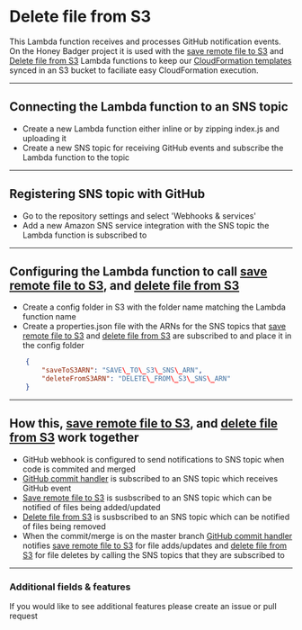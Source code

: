 # Delete file from S3
This Lambda function receives and processes GitHub notification events.  On the Honey Badger project it is used with the [save remote file to S3](../save-remote-file-to-s3) and [Delete file from S3](../delete-file-from-s3) Lambda functions to keep our [CloudFormation templates](https://github.com/pariveda/honey-badger-cloud-formation) synced in an S3 bucket to faciliate easy CloudFormation execution.

---

## Connecting the Lambda function to an SNS topic
- Create a new Lambda function either inline or by zipping index.js and uploading it
- Create a new SNS topic for receiving GitHub events and subscribe the Lambda function to the topic

---

## Registering SNS topic with GitHub
- Go to the repository settings and select 'Webhooks & services'
- Add a new Amazon SNS service integration with the SNS topic the Lambda function is subscribed to

---

## Configuring the Lambda function to call [save remote file to S3](../save-remote-file-to-s3), and [delete file from S3](../delete-file-from-s3)
- Create a config folder in S3 with the folder name matching the Lambda function name
- Create a properties.json file with the ARNs for the SNS topics that [save remote file to S3](../save-remote-file-to-s3) and [delete file from S3](../delete-file-from-s3) are subscribed to and place it in the config folder
```JSON
    {
        "saveToS3ARN": "SAVE\_TO\_S3\_SNS\_ARN",
        "deleteFromS3ARN": "DELETE\_FROM\_S3\_SNS\_ARN"
    }
```

---

## How this, [save remote file to S3](../save-remote-file-to-s3), and [delete file from S3](../delete-file-from-s3) work together
- GitHub webhook is configured to send notifications to SNS topic when code is commited and merged
- [GitHub commit handler](../github-commit-handler-hb) is subscribed to an SNS topic which receives GitHub event
- [Save remote file to S3](../save-remote-file-to-s3) is susbscribed to an SNS topic which can be notified of files being added/updated
- [Delete file from S3](../delete-file-from-s3) is susbscribed to an SNS topic which can be notified of files being removed
- When the commit/merge is on the master branch [GitHub commit handler](../github-commit-handler-hb) notifies [save remote file to S3](../save-remote-file-to-s3) for file adds/updates and [delete file from S3](../delete-file-from-s3) for file deletes by calling the SNS topics that they are subscribed to

---

### Additional fields & features
If you would like to see additional features please create an issue or pull request